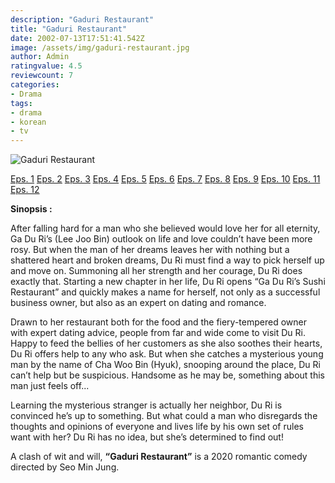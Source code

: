 ```yaml
---
description: "Gaduri Restaurant"
title: "Gaduri Restaurant"
date: 2002-07-13T17:51:41.542Z
image: /assets/img/gaduri-restaurant.jpg
author: Admin
ratingvalue: 4.5
reviewcount: 7
categories:
- Drama
tags:
- drama
- korean
- tv
---
```


![Gaduri Restaurant](/assets/img/gaduri-restaurant.jpg)

[Eps. 1](/video/gaduri-restaurant-eps-1)
[Eps. 2](/video/gaduri-restaurant-eps-2)
[Eps. 3](/video/gaduri-restaurant-eps-3)
[Eps. 4](/video/gaduri-restaurant-eps-4)
[Eps. 5](/video/gaduri-restaurant-eps-5)
[Eps. 6](/video/gaduri-restaurant-eps-6)
[Eps. 7](/video/gaduri-restaurant-eps-7)
[Eps. 8](/video/gaduri-restaurant-eps-8)
[Eps. 9](/video/gaduri-restaurant-eps-9)
[Eps. 10](/video/gaduri-restaurant-eps-10)
[Eps. 11](/video/gaduri-restaurant-eps-11)
[Eps. 12](/video/gaduri-restaurant-eps-12)

**Sinopsis :**

After falling hard for a man who she believed would love her for all eternity, Ga Du Ri’s (Lee Joo Bin) outlook on life and love couldn’t have been more rosy. But when the man of her dreams leaves her with nothing but a shattered heart and broken dreams, Du Ri must find a way to pick herself up and move on. Summoning all her strength and her courage, Du Ri does exactly that. Starting a new chapter in her life, Du Ri opens “Ga Du Ri’s Sushi Restaurant” and quickly makes a name for herself, not only as a successful business owner, but also as an expert on dating and romance.

Drawn to her restaurant both for the food and the fiery-tempered owner with expert dating advice, people from far and wide come to visit Du Ri. Happy to feed the bellies of her customers as she also soothes their hearts, Du Ri offers help to any who ask. But when she catches a mysterious young man by the name of Cha Woo Bin (Hyuk), snooping around the place, Du Ri can’t help but be suspicious. Handsome as he may be, something about this man just feels off...

Learning the mysterious stranger is actually her neighbor, Du Ri is convinced he’s up to something. But what could a man who disregards the thoughts and opinions of everyone and lives life by his own set of rules want with her? Du Ri has no idea, but she’s determined to find out!

A clash of wit and will, **“Gaduri Restaurant”** is a 2020 romantic comedy directed by Seo Min Jung.